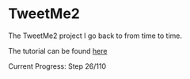 # TweetMe2

The TweetMe2 project I go back to from time to time.

The tutorial can be found [here](https://www.youtube.com/watch?v=f1R_bykXHGE)

Current Progress: Step 26/110
